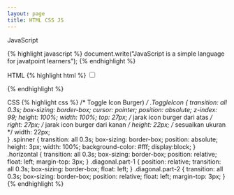 ```yaml
---
layout: page
title: HTML CSS JS
---
```

JavaScript

{% highlight javascript %}
document.write("JavaScript is a simple language for javatpoint learners");
{% endhighlight %}

HTML
{% highlight html %}
<input type="checkbox" class="openMenu" id="openMenu"/>
  <label for="openMenu" class="ToggleIcon">
    <div class="spinner diagonal part-1"></div>
    <div class="spinner horizontal"></div>
    <div class="spinner diagonal part-2"></div>
</label>
{% endhighlight %}

CSS
{% highlight css %}
/* Toggle Icon Burger) */
.ToggleIcon {
  transition: all 0.3s;
  box-sizing: border-box;
  cursor: pointer;
  position: absolute;
  z-index: 99;
  height: 100%;
  width: 100%;
  top: 27px; /* jarak icon burger dari atas */
  right: 27px;  /* jarak icon burger dari kanan */
  height: 22px; /* sesuaikan ukuran */
  width: 22px;	
}
.spinner {
  transition: all 0.3s;
  box-sizing: border-box;
  position: absolute;
  height: 3px;
  width: 100%;
  background-color: #fff;
  display:block;
}
.horizontal {
  transition: all 0.3s;
  box-sizing: border-box;
  position: relative;
  float: left;
  margin-top: 3px;
}
.diagonal.part-1 {
  position: relative;
  transition: all 0.3s;
  box-sizing: border-box;
  float: left;
}
.diagonal.part-2 {
  transition: all 0.3s;
  box-sizing: border-box;
  position: relative;
  float: left;
  margin-top: 3px;
}
{% endhighlight %}


